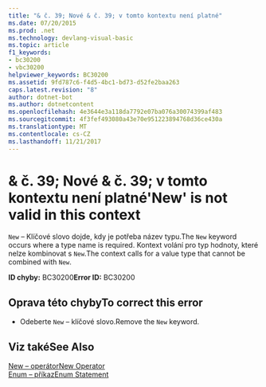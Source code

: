 ```yaml
---
title: "& č. 39; Nové & č. 39; v tomto kontextu není platné"
ms.date: 07/20/2015
ms.prod: .net
ms.technology: devlang-visual-basic
ms.topic: article
f1_keywords:
- bc30200
- vbc30200
helpviewer_keywords: BC30200
ms.assetid: 9fd787c6-f4d5-4bc1-bd73-d52fe2baa263
caps.latest.revision: "8"
author: dotnet-bot
ms.author: dotnetcontent
ms.openlocfilehash: 4e3644e3a118da7792e07ba076a30074399af483
ms.sourcegitcommit: 4f3fef493080a43e70e951223894768d36ce430a
ms.translationtype: MT
ms.contentlocale: cs-CZ
ms.lasthandoff: 11/21/2017
---
```

# <a name="39new39-is-not-valid-in-this-context"></a><span data-ttu-id="65525-102">& č. 39; Nové & č. 39; v tomto kontextu není platné</span><span class="sxs-lookup"><span data-stu-id="65525-102">&#39;New&#39; is not valid in this context</span></span>
<span data-ttu-id="65525-103">`New` – Klíčové slovo dojde, kdy je potřeba název typu.</span><span class="sxs-lookup"><span data-stu-id="65525-103">The `New` keyword occurs where a type name is required.</span></span> <span data-ttu-id="65525-104">Kontext volání pro typ hodnoty, které nelze kombinovat s `New`.</span><span class="sxs-lookup"><span data-stu-id="65525-104">The context calls for a value type that cannot be combined with `New`.</span></span>  
  
 <span data-ttu-id="65525-105">**ID chyby:** BC30200</span><span class="sxs-lookup"><span data-stu-id="65525-105">**Error ID:** BC30200</span></span>  
  
## <a name="to-correct-this-error"></a><span data-ttu-id="65525-106">Oprava této chyby</span><span class="sxs-lookup"><span data-stu-id="65525-106">To correct this error</span></span>  
  
-   <span data-ttu-id="65525-107">Odeberte `New` – klíčové slovo.</span><span class="sxs-lookup"><span data-stu-id="65525-107">Remove the `New` keyword.</span></span>  
  
## <a name="see-also"></a><span data-ttu-id="65525-108">Viz také</span><span class="sxs-lookup"><span data-stu-id="65525-108">See Also</span></span>  
 [<span data-ttu-id="65525-109">New – operátor</span><span class="sxs-lookup"><span data-stu-id="65525-109">New Operator</span></span>](../../visual-basic/language-reference/operators/new-operator.md)  
 [<span data-ttu-id="65525-110">Enum – příkaz</span><span class="sxs-lookup"><span data-stu-id="65525-110">Enum Statement</span></span>](../../visual-basic/language-reference/statements/enum-statement.md)
